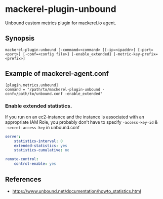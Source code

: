 mackerel-plugin-unbound
=====================

Unbound custom metrics plugin for mackerel.io agent.

## Synopsis

```shell
mackerel-plugin-unbound [-command=<command> ][-ip=<ipaddr>] [-port=<port>] [-conf=<config file>] [-enable_extended] [-metric-key-prefix=<prefix>]
```

## Example of mackerel-agent.conf

```
[plugin.metrics.unbound]
command = "/path/to/mackerel-plugin-unbound -conf=/path/to/unbound.conf -enable_extended"
```

### Enable extended statistics.

If you run on an ec2-instance and the instance is associated with an appropriate IAM Role, you probably don't have to specify `-access-key-id` & `-secret-access-key` in unbound.conf

```yaml
server:
    statistics-interval: 0
    extended-statistics: yes
    statistics-cumulative: no

remote-control:
    control-enable: yes
```

## References

- https://www.unbound.net/documentation/howto_statistics.html
